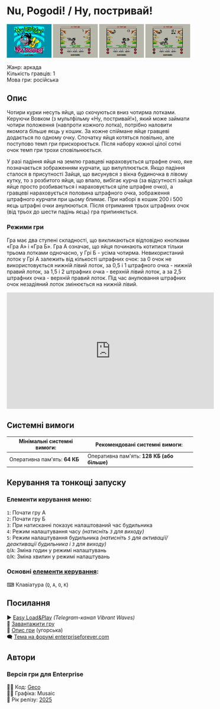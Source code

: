 # Nu, Pogodi! / Ну, постривай!

<img src="screenshots/scrn_nupogodi_01.png" width="24%"> 
<img src="screenshots/scrn_nupogodi_02.png" width="24%"> 
<img src="screenshots/scrn_nupogodi_03.png" width="24%"> 
<img src="screenshots/scrn_nupogodi_04.png" width="24%">

Жанр: аркада  
Кількість гравців: 1  
Мова гри: російська  

## Опис

Чотири курки несуть яйця, що скочуються вниз чотирма лотками. Керуючи Вовком (з мультфільму «Ну, постривай!»), який може займати чотири положення (навпроти кожного лотка), потрібно наловити якомога більше яєць у кошик. За кожне спіймане яйце гравцеві додається по одному очку. Спочатку яйця котяться повільно, але поступово темп гри прискорюється. Після набору кожної цілої сотні очок темп гри трохи сповільнюється.

У разі падіння яйця на землю гравцеві нараховується штрафне очко, яке позначається зображенням курчати, що вилуплюється. Якщо падіння сталося в присутності Зайця, що висунувся з вікна будиночка в лівому кутку, то з розбитого яйця, що впало, вибігає курча (за відсутності зайця яйце просто розбивається і нараховується ціле штрафне очко), а гравцеві нараховується половина штрафного очка, зображення штрафного курчати при цьому блимає. При наборі в кошик 200 і 500 яєць штрафні очки анулюються. Після отримання трьох штрафних очок (від трьох до шести падінь яєць) гра припиняється.

### Режими гри

Гра має два ступені складності, що викликаються відповідно кнопками «Гра А» і «Гра Б». Гра А означає, що яйця починають котитися тільки трьома лотками одночасно, у Грі Б - усіма чотирма. Невикористаний лоток у Грі А залежить від кількості штрафних очок: за 0 очок не використовується нижній лівий лоток, за 0,5 і 1 штрафного очка - нижній правий лоток, за 1,5 і 2 штрафних очка - верхній лівий лоток, а за 2,5 штрафних очка - верхній правий лоток. Під час анулювання штрафних очок незадіяний лоток змінюється на нижній лівий.

<iframe width="560" height="315" src="https://www.youtube.com/embed/xQI7g0ZFbuw" title="YouTube video player" frameborder="0" allowfullscreen></iframe>

## Системні вимоги

|Мінімальні системні вимоги:|Рекомендовані системні вимоги:|
|---------------------------|------------------------------|
|Оперативна пам'ять: **64 КБ**|Оперативна пам'ять: **128 КБ (або більше)**|  

## Керування та тонкощі запуску
### Елементи керування меню:

`1`: Почати гру А  
`2`: Почати гру Б  
`3`: При натисканні показує налаштований час будильника  
`4`: Режим налаштування часу *(натисніть `3` для виходу)*  
`5`: Режим налаштування будильника *(натисніть `5` для активації/деактивації будильника і `3` для виходу)*  
`Q`/`A`: Зміна годин у режимі налаштувань  
`O`/`K`: Зміна хвилин у режимі налаштувань  

### Основні [елементи керування](../controllers.md):
⌨ Клавіатура (`Q`, `A`, `O`, `K`)  

## Посилання

▶ [Easy Load&Play](https://t.me/EP128k_Load_n_Play/773) *(Telegram-канал Vibrant Waves)*  
💾 [Завантажити гру](http://www.ep128.hu/Ep_Games/Prg/Nu_Pogodi.rar)  
📃 [Опис гри](http://www.ep128.hu/Ep_Games/Leiras/Nu_Pogodi.htm) (угорська)  
🗨 [Тема на форумі enterpriseforever.com](https://enterpriseforever.com/jatekok/nu-pogodi!/)  

## Автори
### Версія гри для Enterprise
👨‍💻 Код: [Geco](../../community/geco.md)  
👨‍💻 Графіка: Musaic  
📅 Рік релізу: [2025](../release_years/2025.md)